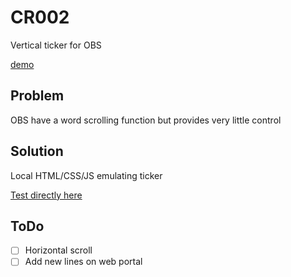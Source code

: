 # CR002
Vertical ticker for OBS

[demo](https://i.imgur.com/iOxAhMh)

## Problem
OBS have a word scrolling function but provides very little control

## Solution
Local HTML/CSS/JS emulating ticker

[Test directly here](https://thomassth.github.io/CR002/ticker.html)

## ToDo
- [ ] Horizontal scroll
- [ ] Add new lines on web portal
